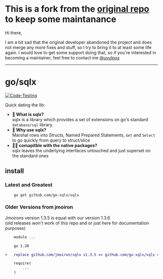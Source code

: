 # This is a fork from the [original repo](https://github.com/jmoiron/sqlx) to keep some maintanance

Hi there,

I am a bit sad that the original developer abandoned the project and does not merge any more fixes and stuff, so I try to bring it to at least some life again. I would love to get some support doing that, so if you're interested in becoming a maintainer, feel free to contact me [@uvulpos](https://github.com/uvulpos)

---

# go/sqlx

[![Code-Testing](https://github.com/go-sqlx/sqlx/actions/workflows/test.yaml/badge.svg)](https://github.com/go-sqlx/sqlx/actions/workflows/test.yaml)

Quick dating the lib:

- **🧐 What is sqlx?**  
   sqlx is a library which provides a set of extensions on go's standard
  `database/sql` library.
- **🚀 Why use sqlx?**  
   Marshal rows into Structs, Named Prepared Statements, `Get` and `Select` to go quickly from query to struct/slice
- **🤝🏻 comapitble with the native packages?**  
   sqlx leaves the underlying interfaces untouched and just superset on the standard ones

## install

### Latest and Greatest

```
    go get github.com/go-sqlx/sqlx
```

### Older Versions from jmoiron

Jmoirons version 1.3.5 is equal with our version 1.3.6  
(old releases won't work of this repo and or just here for documentation purposes)

```diff
    module ...

    go 1.20

+   replace github.com/jmoiron/sqlx v1.3.5 => github.com/go-sqlx/sqlx v1.3.6

    require(
        ...
    )
```
